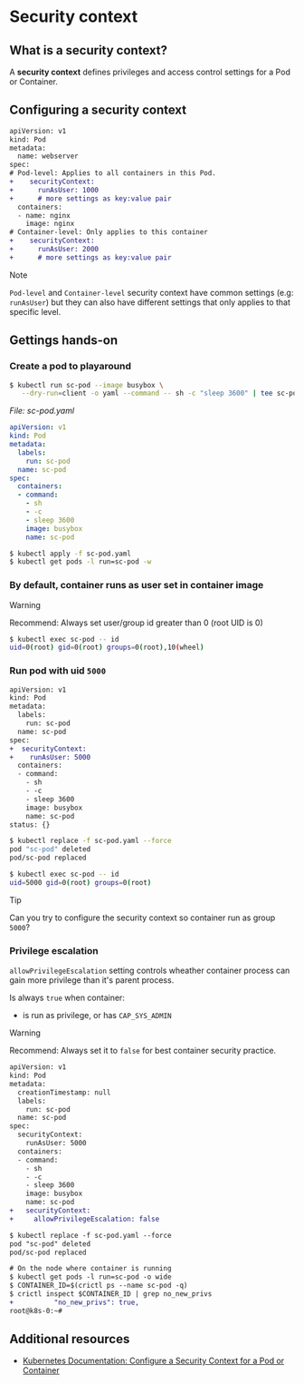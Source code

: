 # Security context

## What is a security context?

A **security context** defines privileges and access control settings for a Pod or Container.

## Configuring a security context

```diff
apiVersion: v1
kind: Pod
metadata:
  name: webserver
spec:
# Pod-level: Applies to all containers in this Pod.
+    securityContext:
+      runAsUser: 1000
+      # more settings as key:value pair
  containers:
  - name: nginx
    image: nginx
# Container-level: Only applies to this container
+    securityContext:
+      runAsUser: 2000
+      # more settings as key:value pair
```

> [!NOTE]
> `Pod-level` and `Container-level` security context have common settings (e.g: `runAsUser`) but they can also have different settings that only applies to that specific level.

## Gettings hands-on

### Create a pod to playaround

```sh
$ kubectl run sc-pod --image busybox \
   --dry-run=client -o yaml --command -- sh -c "sleep 3600" | tee sc-pod.yaml
```

_File: sc-pod.yaml_
```yaml
apiVersion: v1
kind: Pod
metadata:
  labels:
    run: sc-pod
  name: sc-pod
spec:
  containers:
  - command:
    - sh
    - -c
    - sleep 3600
    image: busybox
    name: sc-pod
```

```sh
$ kubectl apply -f sc-pod.yaml
$ kubectl get pods -l run=sc-pod -w
```

### By default, container runs as user set in container image

>[!WARNING]
> Recommend: Always set user/group id greater than 0 (root UID is 0)

```sh
$ kubectl exec sc-pod -- id
uid=0(root) gid=0(root) groups=0(root),10(wheel)
```

### Run pod with uid `5000`
```diff
apiVersion: v1
kind: Pod
metadata:
  labels:
    run: sc-pod
  name: sc-pod
spec:
+  securityContext:
+    runAsUser: 5000
  containers:
  - command:
    - sh
    - -c
    - sleep 3600
    image: busybox
    name: sc-pod
status: {}
```

```sh
$ kubectl replace -f sc-pod.yaml --force
pod "sc-pod" deleted
pod/sc-pod replaced

$ kubectl exec sc-pod -- id
uid=5000 gid=0(root) groups=0(root)
```

> [!TIP]
> Can you try to configure the security context so container run as group `5000`?

### Privilege escalation

`allowPrivilegeEscalation` setting controls wheather container process can gain more privilege than it's parent process.

Is always `true` when container:
- is run as privilege, or has `CAP_SYS_ADMIN`

>[!WARNING]
> Recommend: Always set it to `false` for best container security practice.

```diff
apiVersion: v1
kind: Pod
metadata:
  creationTimestamp: null
  labels:
    run: sc-pod
  name: sc-pod
spec:
  securityContext:
    runAsUser: 5000
  containers:
  - command:
    - sh
    - -c
    - sleep 3600
    image: busybox
    name: sc-pod
+   securityContext:
+     allowPrivilegeEscalation: false
```

```diff
$ kubectl replace -f sc-pod.yaml --force
pod "sc-pod" deleted
pod/sc-pod replaced

# On the node where container is running
$ kubectl get pods -l run=sc-pod -o wide
$ CONTAINER_ID=$(crictl ps --name sc-pod -q)
$ crictl inspect $CONTAINER_ID | grep no_new_privs
+          "no_new_privs": true,
root@k8s-0:~#
```


## Additional resources
- [Kubernetes Documentation: Configure a Security Context for a Pod or Container](https://kubernetes.io/docs/tasks/configure-pod-container/security-context/)
